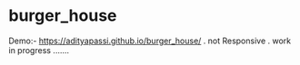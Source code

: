 # burger_house
Demo:-  https://adityapassi.github.io/burger_house/ .
not Responsive .
work in progress .......
